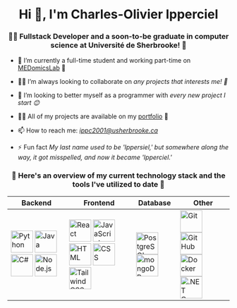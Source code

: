 <h1 align="center">Hi 👋, I'm Charles-Olivier Ipperciel</h1>
<h3 align="center">🧑‍💻 Fullstack Developer and a soon-to-be graduate in computer science at Université de Sherbrooke! 📗</h3>

- 🔭 I’m currently a full-time student and working part-time on [MEDomicsLab](https://github.com/MEDomics-UdeS/MEDomicsLab) 🤖

- 🧑‍💻 I’m always looking to collaborate on *any projects that interests me! 📖*

- 🤝 I’m looking to better myself as a programmer with *every new project I start 😊*

- 👨‍💻 All of my projects are available on my [portfolio](https://charlesoipperciel.github.io) 📄

- 📫 How to reach me: *ippc2001@usherbrooke.ca*

- ⚡ Fun fact *My last name used to be 'Ippersiel,' but somewhere along the way, it got misspelled, and now it became 'Ipperciel.'*

<h3 align="center">🚀 Here's an overview of my current technology stack and the tools I've utilized to date 🚀</h3>

<table align="center">
	<thead>
		<tr>
			<th>Backend</th>
			<th>Frontend</th>
			<th>Database</th>
			<th>Other</th>
		</tr>
	</thead>
	<tbody>
		<tr>
			<td>	
				<img width="50" src="https://user-images.githubusercontent.com/25181517/183423507-c056a6f9-1ba8-4312-a350-19bcbc5a8697.png" alt="Python" title="Python"/>
				<img width="50" src="https://user-images.githubusercontent.com/25181517/117201156-9a724800-adec-11eb-9a9d-3cd0f67da4bc.png" alt="Java" title="Java"/>		
				<img width="50" src="https://user-images.githubusercontent.com/25181517/121405384-444d7300-c95d-11eb-959f-913020d3bf90.png" alt="C#" title="C#"/>
        <img width="50" src="https://user-images.githubusercontent.com/25181517/183568594-85e280a7-0d7e-4d1a-9028-c8c2209e073c.png" alt="Node.js" title="Node.js"/>
			</td>
			<td>
				<img width="50" src="https://user-images.githubusercontent.com/25181517/183897015-94a058a6-b86e-4e42-a37f-bf92061753e5.png" alt="React" title="React"/>
				<img width="50" src="https://user-images.githubusercontent.com/25181517/117447155-6a868a00-af3d-11eb-9cfe-245df15c9f3f.png" alt="JavaScript" title="JavaScript"/>
				<img width="50" src="https://user-images.githubusercontent.com/25181517/192158954-f88b5814-d510-4564-b285-dff7d6400dad.png" alt="HTML" title="HTML"/>
				<img width="50" src="https://user-images.githubusercontent.com/25181517/183898674-75a4a1b1-f960-4ea9-abcb-637170a00a75.png" alt="CSS" title="CSS"/>
				<img width="50" src="https://user-images.githubusercontent.com/25181517/202896760-337261ed-ee92-4979-84c4-d4b829c7355d.png" alt="Tailwind CSS" title="Tailwind CSS"/>
			</td>
			<td>
        <img width="50" src="https://user-images.githubusercontent.com/25181517/117208740-bfb78400-adf5-11eb-97bb-09072b6bedfc.png" alt="PostgreSQL" title="PostgreSQL"/>
        <img width="50" src="https://user-images.githubusercontent.com/25181517/182884177-d48a8579-2cd0-447a-b9a6-ffc7cb02560e.png" alt="mongoDB" title="mongoDB"/>
			</td>
			<td>
        <img width="50" src="https://user-images.githubusercontent.com/25181517/192108372-f71d70ac-7ae6-4c0d-8395-51d8870c2ef0.png" alt="Git" title="Git"/>
				<img width="50" src="https://user-images.githubusercontent.com/25181517/192108374-8da61ba1-99ec-41d7-80b8-fb2f7c0a4948.png" alt="GitHub" title="GitHub"/>
        <img width="50" src="https://user-images.githubusercontent.com/25181517/117207330-263ba280-adf4-11eb-9b97-0ac5b40bc3be.png" alt="Docker" title="Docker"/>
        <img width="50" src="https://user-images.githubusercontent.com/25181517/121405754-b4f48f80-c95d-11eb-8893-fc325bde617f.png" alt=".NET Core" title=".NET Core"/>
			</td>
		</tr>
	</tbody>
</table>
